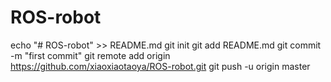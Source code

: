 # ROS-robot
echo "# ROS-robot" >> README.md
git init
git add README.md
git commit -m "first commit"
git remote add origin https://github.com/xiaoxiaotaoya/ROS-robot.git
git push -u origin master
